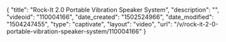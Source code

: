 {
    "title": "Rock-It 2.0 Portable Vibration Speaker System",
    "description": "",
    "videoid": "110004166",
    "date_created": "1502524966",
    "date_modified": "1504247455",
    "type": "captivate",
    "layout": "video",
    "url": "\/v\/rock-it-2-0-portable-vibration-speaker-system\/110004166"
}